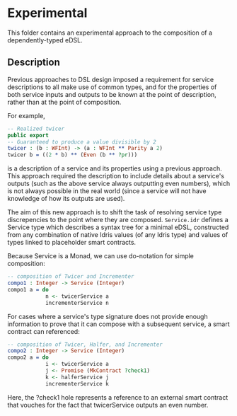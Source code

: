 # Experimental

This folder contains an experimental approach to the composition of a
dependently-typed eDSL.



## Description

Previous approaches to DSL design imposed a requirement for service descriptions
to all make use of common types, and for the properties of both service inputs
and outputs to be known at the point of description, rather than at the point of
composition.

For example,

``` idris
-- Realized twicer
public export
-- Guaranteed to produce a value divisible by 2
twicer : (b : WFInt) -> (a : WFInt ** Parity a 2)
twicer b = ((2 * b) ** (Even (b ** ?pr)))
```
is a description of a service and its properties using a previous approach.
This approach required the description to include details about a service's 
outputs (such as the above service always outputting even numbers), which is 
not always possible in the real world (since a service will not have knowledge
of how its outputs are used).

The aim of this new approach is to shift the task of resolving service type
discrepencies to the point where they are composed.  ``Service.idr`` defines a 
Service type which describes a syntax tree for a minimal eDSL, constructed from
any combination of native Idris values (of any Idris type) and values of types
linked to placeholder smart contracts.  

Because Service is a Monad, we can use do-notation for simple composition:

``` idris
-- composition of Twicer and Incrementer
compo1 : Integer -> Service (Integer)
compo1 a = do
            n <- twicerService a
            incrementerService n
```

For cases where a service's type signature does not provide enough information
to prove that it can compose with a subsequent service, a smart contract can 
referenced:

``` idris
-- composition of Twicer, Halfer, and Incrementer
compo2 : Integer -> Service (Integer)
compo2 a = do
            i <- twicerService a
            j <- Promise (MkContract ?check1)
            k <- halferService j
            incrementerService k
```
Here, the ?check1 hole represents a reference to an external smart contract that
vouches for the fact that twicerService outputs an even number.

